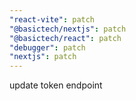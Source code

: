 ```yaml
---
"react-vite": patch
"@basictech/nextjs": patch
"@basictech/react": patch
"debugger": patch
"nextjs": patch
---
```


update token endpoint

